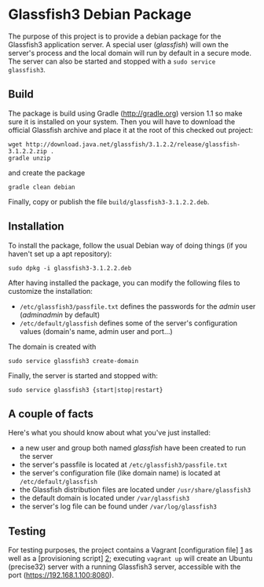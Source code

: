 Glassfish3 Debian Package
=========================

The purpose of this project is to provide a debian package for the Glassfish3 application server. A special user (_glassfish_) will own the server's process and the local domain will run by default in a secure mode. The server can also be started and stopped with a `sudo service glassfish3`.  

Build
-----

The package is build using Gradle (http://gradle.org) version 1.1 so make sure it is installed on your system. Then you will have to download the official Glassfish archive and place it at the root of this checked out project:

    wget http://download.java.net/glassfish/3.1.2.2/release/glassfish-3.1.2.2.zip .
    gradle unzip

and create the package

    gradle clean debian

Finally, copy or publish the file `build/glassfish3-3.1.2.2.deb`.

Installation
------------

To install the package, follow the usual Debian way of doing things (if you haven't set up a apt repository):

    sudo dpkg -i glassfish3-3.1.2.2.deb

After having installed the package, you can modify the following files to customize the installation:

  * `/etc/glassfish3/passfile.txt` defines the passwords for the _admin_ user (_adminadmin_ by default)
  * `/etc/default/glassfish` defines some of the server's configuration values (domain's name, admin user and port...)

The domain is created with

    sudo service glassfish3 create-domain

Finally, the server is started and stopped with:

    sudo service glassfish3 {start|stop|restart}

A couple of facts
-----------------

Here's what you should know about what you've just installed:

* a new user and group both named _glassfish_ have been created to run the server
* the server's passfile is located at `/etc/glassfish3/passfile.txt`
* the server's configuration file (like domain name) is located at `/etc/default/glassfish`
* the Glassfish distribution files are located under `/usr/share/glassfish3`
* the default domain is located under `/var/glassfish3`
* the server's log file can be found under `/var/log/glassfish3`

Testing
-------

For testing purposes, the project contains a Vagrant [configuration file] [1] as well as a [provisioning script] [2]; executing `vagrant up` will create an Ubuntu (precise32) server with a running Glassfish3 server, accessible with the port (https://192.168.1.100:8080).

  [1]: https://github.com/vbossica/glassfish3-debian-package/blob/master/Vagrantfile
  [2]: https://github.com/vbossica/glassfish3-debian-package/blob/master/src/test/resources/provisioning.sh
